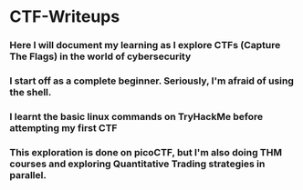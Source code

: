 # CTF-Writeups
### Here I will document my learning as I explore CTFs (Capture The Flags) in the world of cybersecurity
### I start off as a complete beginner. Seriously, I'm afraid of using the shell.
### I learnt the basic linux commands on TryHackMe before attempting my first CTF  
### This exploration is done on picoCTF, but I'm also doing THM courses and exploring Quantitative Trading strategies in parallel.
